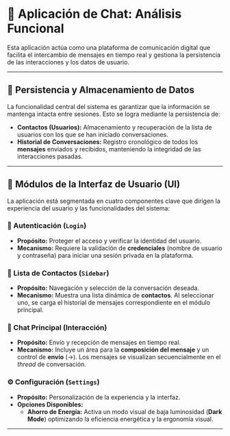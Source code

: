 # 💬 Aplicación de Chat: Análisis Funcional

Esta aplicación actúa como una plataforma de comunicación digital que facilita el intercambio de mensajes en tiempo real y gestiona la persistencia de las interacciones y los datos de usuario.

---

## 💾 Persistencia y Almacenamiento de Datos

La funcionalidad central del sistema es garantizar que la información se mantenga intacta entre sesiones. Esto se logra mediante la persistencia de:

* **Contactos (Usuarios):** Almacenamiento y recuperación de la lista de usuarios con los que se han iniciado conversaciones.
* **Historial de Conversaciones:** Registro cronológico de todos los **mensajes** enviados y recibidos, manteniendo la integridad de las interacciones pasadas.

---

## 🎯 Módulos de la Interfaz de Usuario (UI)

La aplicación está segmentada en cuatro componentes clave que dirigen la experiencia del usuario y las funcionalidades del sistema:

### 🎫 Autenticación (`Login`)

* **Propósito:** Proteger el acceso y verificar la identidad del usuario.
* **Mecanismo:** Requiere la validación de **credenciales** (nombre de usuario y contraseña) para iniciar una sesión privada en la plataforma.

### 📜 Lista de Contactos (`Sidebar`)

* **Propósito:** Navegación y selección de la conversación deseada.
* **Mecanismo:** Muestra una lista dinámica de **contactos**. Al seleccionar uno, se carga el historial de mensajes correspondiente en el módulo principal.

### 💬 Chat Principal (Interacción)

* **Propósito:** Envío y recepción de mensajes en tiempo real.
* **Mecanismo:** Incluye un área para la **composición del mensaje** y un control de **envío** ($\rightarrow$). Los mensajes se visualizan secuencialmente en el *thread* de conversación.

### ⚙️ Configuración (`Settings`)

* **Propósito:** Personalización de la experiencia y la interfaz.
* **Opciones Disponibles:**
    * **Ahorro de Energía:** Activa un modo visual de baja luminosidad (**Dark Mode**) optimizando la eficiencia energética y la ergonomía visual.

---
